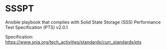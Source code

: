 # SSSPT
Ansible playbook that complies with Solid State Storage (SSS) Performance Test Specification (PTS) v2.0.1

Specification: https://www.snia.org/tech_activities/standards/curr_standards/pts
